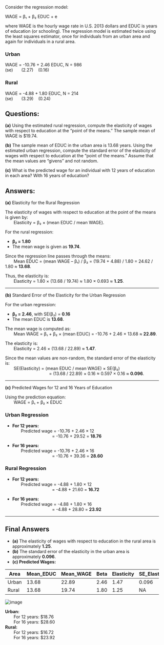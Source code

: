 Consider the regression model:

WAGE = β₁ + β₂ EDUC + e

where WAGE is the hourly wage rate in U.S. 2013 dollars and EDUC is years of education (or schooling). The regression model is estimated twice using the least squares estimator, once for individuals from an urban area and again for individuals in a rural area.

### Urban 
WAGE = -10.76 + 2.46 EDUC,   N = 986  
(se)       (2.27)    (0.16)

### Rural
WAGE = -4.88 + 1.80 EDUC,   N = 214  
(se)       (3.29)    (0.24)

## Questions:

**(a)** Using the estimated rural regression, compute the elasticity of wages with respect to education at the “point of the means.” The sample mean of WAGE is $19.74.

**(b)** The sample mean of EDUC in the urban area is 13.68 years. Using the estimated urban regression, compute the standard error of the elasticity of wages with respect to education at the “point of the means.” Assume that the mean values are “givens” and not random.

**(c)** What is the predicted wage for an individual with 12 years of education in each area? With 16 years of education?

## Answers:
**(a)** Elasticity for the Rural Regression

The elasticity of wages with respect to education at the point of the means is given by:  
  Elasticity = β₂ × (mean EDUC / mean WAGE).

For the rural regression:
- **β₂ = 1.80**
- The mean wage is given as **19.74**.

Since the regression line passes through the means:  
  Mean EDUC = (mean WAGE – β₁) / β₂ = (19.74 + 4.88) / 1.80 = 24.62 / 1.80 ≈ **13.68**.

Thus, the elasticity is:  
  Elasticity = 1.80 × (13.68 / 19.74) ≈ 1.80 × 0.693 ≈ **1.25**.

---

**(b)** Standard Error of the Elasticity for the Urban Regression

For the urban regression:
- **β₂ = 2.46**, with SE(β₂) = **0.16**
- The mean EDUC is **13.68**.

The mean wage is computed as:  
  Mean WAGE = β₁ + β₂ × (mean EDUC) = -10.76 + 2.46 × 13.68 ≈ **22.89**.

The elasticity is:  
  Elasticity = 2.46 × (13.68 / 22.89) ≈ **1.47**.

Since the mean values are non-random, the standard error of the elasticity is:  
  SE(Elasticity) = (mean EDUC / mean WAGE) × SE(β₂)  
           = (13.68 / 22.89) × 0.16 ≈ 0.597 × 0.16 ≈ **0.096**.

---

**(c)** Predicted Wages for 12 and 16 Years of Education

Using the prediction equation:  
  WAGE = β₁ + β₂ × EDUC

### Urban Regression
- **For 12 years:**  
  Predicted wage = -10.76 + 2.46 × 12  
          = -10.76 + 29.52 = **18.76**

- **For 16 years:**  
  Predicted wage = -10.76 + 2.46 × 16  
          = -10.76 + 39.36 = **28.60**

### Rural Regression
- **For 12 years:**  
  Predicted wage = -4.88 + 1.80 × 12  
          = -4.88 + 21.60 = **16.72**

- **For 16 years:**  
  Predicted wage = -4.88 + 1.80 × 16  
          = -4.88 + 28.80 = **23.92**

---

## Final Answers

- **(a)** The elasticity of wages with respect to education in the rural area is approximately **1.25**.
- **(b)** The standard error of the elasticity in the urban area is approximately **0.096**.
- **(c) Predicted Wages:**

| **Area** | **Mean_EDUC** | **Mean_WAGE** | **Beta** | **Elasticity** | **SE_Elasticity** | **Pred_12** | **Pred_16** |
|----------|---------------|---------------|----------|----------------|-------------------|-------------|-------------|
| Urban    | 13.68         | 22.89         | 2.46     | 1.47           | 0.096             | 18.76       | 28.60       |
| Rural    | 13.68         | 19.74         | 1.80     | 1.25           | NA                | 16.72       | 23.92       |

![image](https://github.com/user-attachments/assets/ab16f934-7c3f-41d4-82c1-a61b15c72362)

  **Urban:**  
  For 12 years: $18.76  
  For 16 years: $28.60  
  **Rural:**  
  For 12 years: $16.72  
  For 16 years: $23.92
